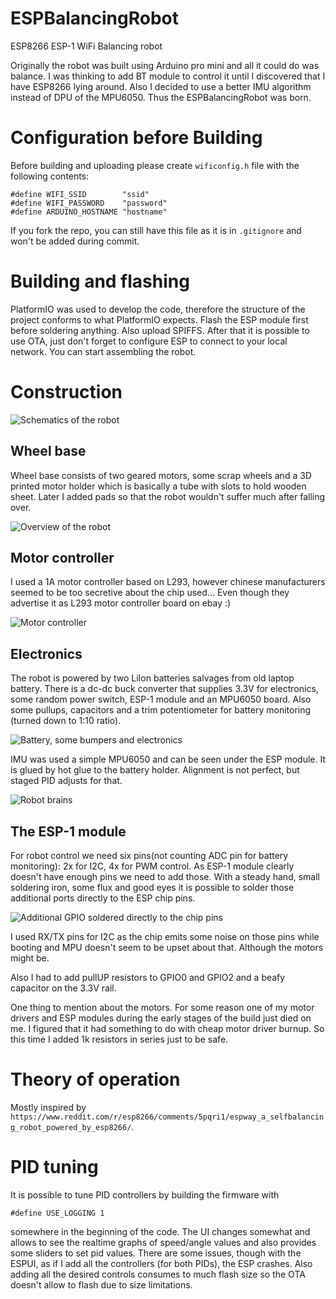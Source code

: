 # ESPBalancingRobot
ESP8266 ESP-1 WiFi Balancing robot

Originally the robot was built using Arduino pro mini and all it could do was balance. I was thinking to add BT module to control it until I discovered that I have ESP8266 lying around. Also I decided to use a better IMU algorithm instead of DPU of the MPU6050.
Thus the ESPBalancingRobot was born.


# Configuration before Building
Before building and uploading please create `wificonfig.h` file with the following contents:
```
#define WIFI_SSID        "ssid"
#define WIFI_PASSWORD    "password"
#define ARDUINO_HOSTNAME "hostname"
```

If you fork the repo, you can still have this file as it is in `.gitignore` and won't be added during commit.

# Building and flashing

PlatformIO was used to develop the code, therefore the structure of the project conforms to what PlatformIO expects.
Flash the ESP module first before soldering anything. Also upload SPIFFS.
After that it is possible to use OTA, just don't forget to configure ESP to connect to your local network.
You can start assembling the robot.

# Construction

![Schematics of the robot](schematics/Balancing_Robot_bb.png)

## Wheel base

Wheel base consists of two geared motors, some scrap wheels and a 3D printed motor holder which is basically a tube with slots
to hold wooden sheet. Later I added pads so that the robot wouldn't suffer much after falling over.

![Overview of the robot](schematics/robot.jpg)

## Motor controller

I used a 1A motor controller based on L293, however chinese manufacturers seemed to be too secretive about the chip used... Even though they advertise it as L293 motor controller board on ebay :)

![Motor controller](schematics/motor-driver.jpg)

## Electronics
The robot is powered by two LiIon batteries salvages from old laptop battery. There is a dc-dc buck converter that supplies 3.3V for electronics, some random power switch, ESP-1 module and an MPU6050 board. Also some pullups, capacitors and a trim potentiometer for battery monitoring (turned down to 1:10 ratio).

![Battery, some bumpers and electronics](schematics/battery-and-electronics.jpg)

IMU was used a simple MPU6050 and can be seen under the ESP module. It is glued by hot glue to the battery holder. Alignment is not perfect, but staged PID adjusts for that.

![Robot brains](schematics/electronics-and-mpu.jpg)

## The ESP-1 module

For robot control we need six pins(not counting ADC pin for battery monitoring): 2x for I2C, 4x for PWM control.
As ESP-1 module clearly doesn't have enough pins we need to add those. With a steady hand, small soldering iron, some flux and good eyes it is possible to solder those additional ports directly to the ESP chip pins.

![Additional GPIO soldered directly to the chip pins](schematics/soldered-additional-gpio.jpg)

I used RX/TX pins for I2C as the chip emits some noise on those pins while booting and MPU doesn't seem to be upset about that. Although the motors might be.

Also I had to add pullUP resistors to GPIO0 and GPIO2 and a beafy capacitor on the 3.3V rail.

One thing to mention about the motors. For some reason one of my motor drivers and ESP modules during the early stages of the build just died on me. I figured that it had something to do with cheap motor driver burnup. So this time I added 1k resistors in series just to be safe.

# Theory of operation

Mostly inspired by `https://www.reddit.com/r/esp8266/comments/5pqri1/espway_a_selfbalancing_robot_powered_by_esp8266/`.

# PID tuning

It is possible to tune PID controllers by building the firmware with

```
#define USE_LOGGING 1
```

somewhere in the beginning of the code.
The UI changes somewhat and allows to see the realtime graphs of speed/angle values and also provides some sliders to set pid values.
There are some issues, though with the ESPUI, as if I add all the controllers (for both PIDs), the ESP crashes. Also adding all the desired controls consumes to much flash size so the OTA doesn't allow to flash due to size limitations.
